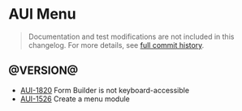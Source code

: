 # AUI Menu

> Documentation and test modifications are not included in this changelog. For more details, see [full commit history](https://github.com/liferay/alloy-ui/commits/master/src/aui-menu).

## @VERSION@

* [AUI-1820](https://issues.liferay.com/browse/AUI-1820) Form Builder is not keyboard-accessible
* [AUI-1526](https://issues.liferay.com/browse/AUI-1526) Create a menu module
